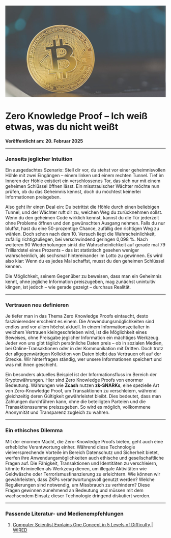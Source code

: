 ![Blogbild](/assets/images/Artikel-11.jpg)

# Zero Knowledge Proof – Ich weiß etwas, was du nicht weißt

**Veröffentlicht am: 20. Februar 2025**

---

### Jenseits jeglicher Intuition

Ein ausgedachtes Szenario: Stell dir vor, du stehst vor einer geheimnisvollen Höhle mit zwei Eingängen – einem linken und einem rechten Tunnel. Tief im Inneren der Höhle existiert ein verschlossenes Tor, das sich nur mit einem geheimen Schlüssel öffnen lässt. Ein misstrauischer Wächter möchte nun prüfen, ob du das Geheimnis kennst, doch du möchtest keinerlei Informationen preisgeben.

Also geht ihr einen Deal ein: Du betrittst die Höhle durch einen beliebigen Tunnel, und der Wächter ruft dir zu, welchen Weg du zurücknehmen sollst. Wenn du den geheimen Code wirklich kennst, kannst du die Tür jederzeit ohne Probleme öffnen und den gewünschten Ausgang nehmen. Falls du nur bluffst, hast du eine 50-prozentige Chance, zufällig den richtigen Weg zu wählen. Doch schon nach dem 10. Versuch liegt die Wahrscheinlichkeit, zufällig richtigzuliegen, bei verschwindend geringen 0,098 %. Nach weiteren 90 Wiederholungen sinkt die Wahrscheinlichkeit auf gerade mal 79 Trilliardstel eines Prozents – das ist statistisch gesehen weniger wahrscheinlich, als sechsmal hintereinander im Lotto zu gewinnen. Es wird also klar: Wenn du es jedes Mal schaffst, musst du den geheimen Schlüssel kennen.

Die Möglichkeit, seinem Gegenüber zu beweisen, dass man ein Geheimnis kennt, ohne jegliche Information preiszugeben, mag zunächst unintuitiv klingen, ist jedoch – wie gerade gezeigt – durchaus Realität.

---

### Vertrauen neu definieren

Je tiefer man in das Thema Zero Knowledge Proofs eintaucht, desto faszinierender erscheint es einem. Die Anwendungsmöglichkeiten sind endlos und vor allem höchst aktuell. In einem Informationszeitalter in welchem Vertrauen kleingeschrieben wird, ist die Möglichkeit eines Beweises, ohne Preisgabe jeglicher Information ein mächtiges Werkzeug. Jeder von uns gibt täglich persönliche Daten preis – ob in sozialen Medien, bei Online-Transaktionen oder in der Kommunikation mit Dritten. Doch trotz der allgegenwärtigen Kollektion von Daten bleibt das Vertrauen oft auf der Strecke. Wir hinterfragen ständig, wer unsere Informationen speichert und was mit ihnen geschieht.

Ein besonders aktuelles Beispiel ist der Informationsfluss im Bereich der Kryptowährungen. Hier sind Zero Knowledge Proofs von enormer Bedeutung. Währungen wie **Zcash** nutzen **zk-SNARKs**, eine spezielle Art von Zero-Knowledge Proof, um Transaktionen zu verschleiern, während gleichzeitig deren Gültigkeit gewährleistet bleibt. Dies bedeutet, dass man Zahlungen durchführen kann, ohne die beteiligten Parteien und die Transaktionssumme preiszugeben. So wird es möglich, vollkommene Anonymität und Transparenz zugleich zu wahren.

---

### Ein ethisches Dilemma

Mit der enormen Macht, die Zero-Knowledge Proofs bieten, geht auch eine erhebliche Verantwortung einher. Während diese Technologie vielversprechende Vorteile im Bereich Datenschutz und Sicherheit bietet, werfen ihre Anwendungsmöglichkeiten auch ethische und gesellschaftliche Fragen auf. Die Fähigkeit, Transaktionen und Identitäten zu verschleiern, könnte Kriminellen als Werkzeug dienen, um illegale Aktivitäten wie Geldwäsche oder Terrorismusfinanzierung zu erleichtern. Wie können wir gewährleisten, dass ZKPs verantwortungsvoll genutzt werden? Welche Regulierungen sind notwendig, um Missbrauch zu verhindern? Diese Fragen gewinnen zunehmend an Bedeutung und müssen mit dem wachsendem Einsatz dieser Technologie dringend diskutiert werden.

---

### Passende Literatur- und Medienempfehlungen

<a id="Referenzen"></a>

1. [Computer Scientist Explains One Concept in 5 Levels of Difficulty | WIRED](https://www.youtube.com/watch?v=fOGdb1CTu5c)

